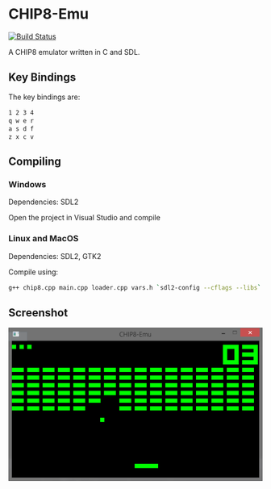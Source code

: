# CHIP8-Emu

[![Build Status](https://travis-ci.org/hugo19941994/chip8-emu.svg?branch=master)](https://travis-ci.org/hugo19941994/chip8-emu)

A CHIP8 emulator written in C and SDL.

## Key Bindings
The key bindings are:

    1 2 3 4
    q w e r
    a s d f
    z x c v

## Compiling
### Windows
Dependencies: SDL2

Open the project in Visual Studio and compile

### Linux and MacOS
Dependencies: SDL2, GTK2

Compile using:

```bash
g++ chip8.cpp main.cpp loader.cpp vars.h `sdl2-config --cflags --libs` `pkg-config --cflags --libs gtk+-2.0`
```


## Screenshot
![BRIX](https://raw.githubusercontent.com/hugo19941994/CHIP8-Emu/master/images/BRIX.png "BRIX")
